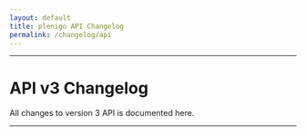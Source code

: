 ```yaml
---
layout: default
title: plenigo API Changelog
permalink: /changelog/api
---
```


***
# API v3 Changelog

All changes to version 3 API is documented here.
***
